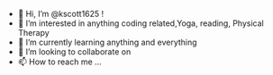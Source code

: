 - 👋 Hi, I’m @kscott1625 !
- 👀 I’m interested in anything coding related,Yoga, reading, Physical Therapy
- 🌱 I’m currently learning anything and everything
- 💞️ I’m looking to collaborate on 
- 📫 How to reach me ...

<!---
kscott1625/kscott1625 is a ✨ special ✨ repository because its `README.md` (this file) appears on your GitHub profile.
You can click the Preview link to take a look at your changes.
--->
